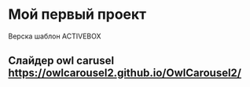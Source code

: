 # Мой первый проект
Верска шаблон ACTIVEBOX
## Слайдер owl carusel https://owlcarousel2.github.io/OwlCarousel2/
